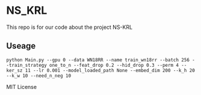 # NS_KRL

This repo is for our code about the project NS-KRL

## Useage
```
python Main.py --gpu 0 --data WN18RR --name train_wn18rr --batch 256 --train_strategy one_to_n --feat_drop 0.2 --hid_drop 0.3 --perm 4 --ker_sz 11 --lr 0.001 --model_loaded_path None --embed_dim 200 --k_h 20 --k_w 10 --need_n_neg 10
```

MIT License
